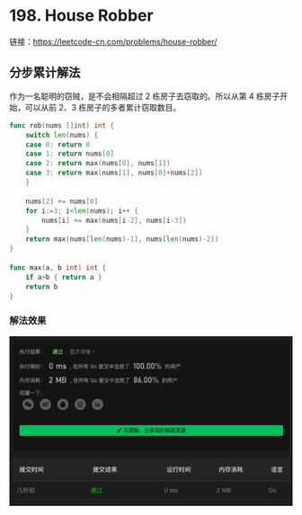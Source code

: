 # 198. House Robber

链接：https://leetcode-cn.com/problems/house-robber/

## 分步累计解法

作为一名聪明的窃贼，是不会相隔超过 2 栋房子去窃取的。所以从第 4 栋房子开始，可以从前 2、3 栋房子的多者累计窃取数目。

```go
func rob(nums []int) int {
    switch len(nums) {
    case 0: return 0
    case 1: return nums[0]
    case 2: return max(nums[0], nums[1])
    case 3: return max(nums[1], nums[0]+nums[2])
    }

    nums[2] += nums[0]
    for i:=3; i<len(nums); i++ {
        nums[i] += max(nums[i-2], nums[i-3])
    }
    return max(nums[len(nums)-1], nums[len(nums)-2])
}

func max(a, b int) int {
    if a>b { return a }
    return b
}
```

### 解法效果

![198_house_robber](./img/198_house_robber.png)